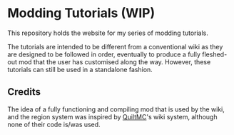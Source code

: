 # Modding Tutorials (WIP)

This repository holds the website for my series of modding tutorials.

The tutorials are intended to be different from a conventional wiki as they are
designed to be followed in order, eventually to produce a fully fleshed-out mod
that the user has customised along the way. However, these tutorials can still
be used in a standalone fashion.

## Credits

The idea of a fully functioning and compiling mod that is used by the wiki, and
the region system was inspired by [QuiltMC](https://quiltmc.org)'s wiki system,
although none of their code is/was used.
